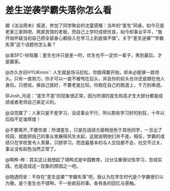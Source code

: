 # 差生逆袭学霸失落你怎么看

据《法治周末》报道，参加了同学聚会的沈童感慨：当年的“差生”同桌，如今已是老家三家网吧、两家宾馆的老板，而自己上学时成绩优良，如今却事业平平，“我开始怀疑当初自己把全部身心都投入在学习上到底值不值”。关于“差生逆袭”“学霸失落”这个话题你怎么看？ 

@准SFC-铃晓暮：差生也许只是差一时，优生也不一定优一辈子，笑到最后，才是赢家。 

@亦久亦旧HYUKmini：人生就是场马拉松，你跑得赢开始，却未必能够一路领头。只有一直努力，你才可以一直不被甩在后头，并且你的前头也许还是跟在他人身后。只想说，做自己就好，不要老是比较。你跑在自己的跑道上，千万别串道。 

@Josh_月适：“差生不差”的现象很正常，因为所谓的差生和高才生大部分都是成绩或者老师自己来定义的。 

@没完媒了：人家只是不爱学习，没说事业不行，所以那些学习好的别狂，十年以后指不定谁辉煌！ 

@不要离开_不要伤害：所谓差生，只是在成绩方面稍逊色于其他同学，一旦出了校园，就能把自己的事业发展得风生水起，这就说明他们并不差。相反，学霸的成绩只在学校里令人羡慕，只顾学习，而连最基本的与人交往都不会，社交不过关，事业没有起色当然正常了。 

@啊桦-桦：其实这让我想起了填鸭式是中国教育，过分注重理论性学习，忽视实践。也是造成这一现象的原因之一吧。 

@随遇而安：不存在“差生逆袭”“学霸失落”吧，我认为在学生时代是个学霸很引以为傲，是个差生也不错啊，干一些疯狂的事，各有各的回忆与感触。